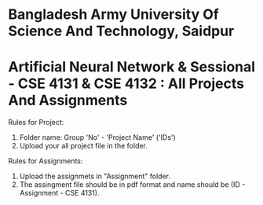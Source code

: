 # **Bangladesh Army University Of Science And Technology, Saidpur**

# Artificial Neural Network & Sessional - CSE 4131 & CSE 4132 : All Projects And Assignments

Rules for Project:
1. Folder name: Group 'No' - 'Project Name' ('IDs')
2. Upload your all project file in the folder.

Rules for Assignments:
1. Upload the assignmets in "Assignment" folder.
2. The assingment file should be in pdf format and name should be (ID - Assignment - CSE 4131).
